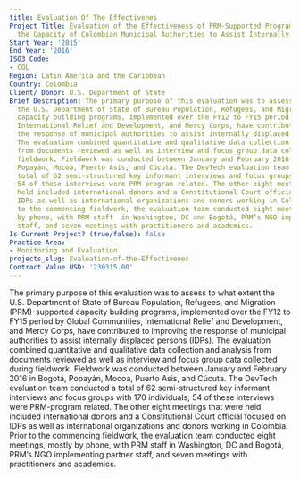 ```yaml
---
title: Evaluation Of The Effectivenes
Project Title: Evaluation of the Effectiveness of PRM-Supported Programs to Build
  the Capacity of Colombian Municipal Authorities to Assist Internally Displaced Persons
Start Year: '2015'
End Year: '2016'
ISO3 Code:
- COL
Region: Latin America and the Caribbean
Country: Colombia
Client/ Donor: U.S. Department of State
Brief Description: The primary purpose of this evaluation was to assess to what extent
  the U.S. Department of State of Bureau Population, Refugees, and Migration (PRM)-supported
  capacity building programs, implemented over the FY12 to FY15 period by Global Communities,
  International Relief and Development, and Mercy Corps, have contributed to improving
  the response of municipal authorities to assist internally displaced persons (IDPs).
  The evaluation combined quantitative and qualitative data collection and analysis
  from documents reviewed as well as interview and focus group data collected during
  fieldwork. Fieldwork was conducted between January and February 2016 in Bogotá,
  Popayán, Mocoa, Puerto Asis, and Cúcuta. The DevTech evaluation team conducted a
  total of 62 semi-structured key informant interviews and focus groups with 170 individuals;
  54 of these interviews were PRM-program related. The other eight meetings that were
  held included international donors and a Constitutional Court official focused on
  IDPs as well as international organizations and donors working in Colombia. Prior
  to the commencing fieldwork, the evaluation team conducted eight meetings, mostly
  by phone, with PRM staff  in Washington, DC and Bogotá, PRM’s NGO implementing partner
  staff, and seven meetings with practitioners and academics.
Is Current Project? (true/false): false
Practice Area:
- Monitoring and Evaluation
projects_slug: Evaluation-of-the-Effectivenes
Contract Value USD: '230315.00'
---
```


The primary purpose of this evaluation was to assess to what extent the U.S. Department of State of Bureau Population, Refugees, and Migration (PRM)-supported capacity building programs, implemented over the FY12 to FY15 period by Global Communities, International Relief and Development, and Mercy Corps, have contributed to improving the response of municipal authorities to assist internally displaced persons (IDPs). The evaluation combined quantitative and qualitative data collection and analysis from documents reviewed as well as interview and focus group data collected during fieldwork. Fieldwork was conducted between January and February 2016 in Bogotá, Popayán, Mocoa, Puerto Asis, and Cúcuta. The DevTech evaluation team conducted a total of 62 semi-structured key informant interviews and focus groups with 170 individuals; 54 of these interviews were PRM-program related. The other eight meetings that were held included international donors and a Constitutional Court official focused on IDPs as well as international organizations and donors working in Colombia. Prior to the commencing fieldwork, the evaluation team conducted eight meetings, mostly by phone, with PRM staff  in Washington, DC and Bogotá, PRM’s NGO implementing partner staff, and seven meetings with practitioners and academics.